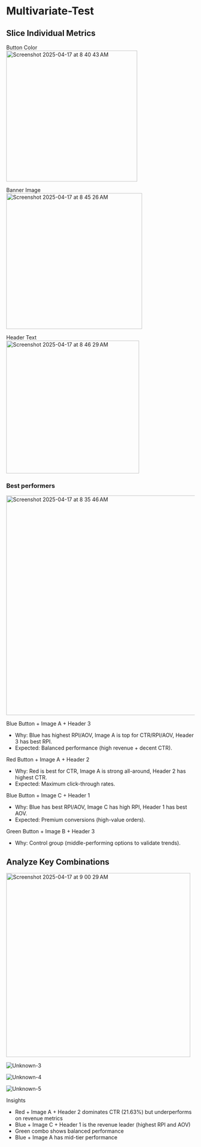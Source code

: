 # Multivariate-Test



## Slice Individual Metrics

Button Color  
<img width="350" alt="Screenshot 2025-04-17 at 8 40 43 AM" src="https://github.com/user-attachments/assets/5cacae8a-5d0b-4c05-bd79-0eaca425d159" />

Banner Image  
<img width="363" alt="Screenshot 2025-04-17 at 8 45 26 AM" src="https://github.com/user-attachments/assets/7c5e14e0-99a8-4d93-ae8f-c7c8a2756fbd" />


Header Text  
<img width="355" alt="Screenshot 2025-04-17 at 8 46 29 AM" src="https://github.com/user-attachments/assets/faacb223-0967-49b6-a7ec-bb48b7a42fb5" />

### Best performers

<img width="587" alt="Screenshot 2025-04-17 at 8 35 46 AM" src="https://github.com/user-attachments/assets/cb98506b-6a6c-413c-a54d-d2be236c0a4b" />

Blue Button + Image A + Header 3
- Why: Blue has highest RPI/AOV, Image A is top for CTR/RPI/AOV, Header 3 has best RPI.
- Expected: Balanced performance (high revenue + decent CTR).

Red Button + Image A + Header 2
- Why: Red is best for CTR, Image A is strong all-around, Header 2 has highest CTR.
- Expected: Maximum click-through rates.

Blue Button + Image C + Header 1
- Why: Blue has best RPI/AOV, Image C has high RPI, Header 1 has best AOV.
- Expected: Premium conversions (high-value orders).

Green Button + Image B + Header 3
- Why: Control group (middle-performing options to validate trends).


## Analyze Key Combinations

<img width="492" alt="Screenshot 2025-04-17 at 9 00 29 AM" src="https://github.com/user-attachments/assets/d4dd3a62-608f-410a-97aa-a6c9ebbae5e6" />


![Unknown-3](https://github.com/user-attachments/assets/d61c0571-8f00-4b4b-b100-18fe45f0dbfb)


![Unknown-4](https://github.com/user-attachments/assets/2c183426-5258-4c01-a3c0-5edac5e5dbba) 


![Unknown-5](https://github.com/user-attachments/assets/f62a7be5-71a2-4d33-b12d-598eb5f13a69)

Insights
- Red + Image A + Header 2 dominates CTR (21.63%) but underperforms on revenue metrics
- Blue + Image C + Header 1 is the revenue leader (highest RPI and AOV)
- Green combo shows balanced performance
- Blue + Image A has mid-tier performance





